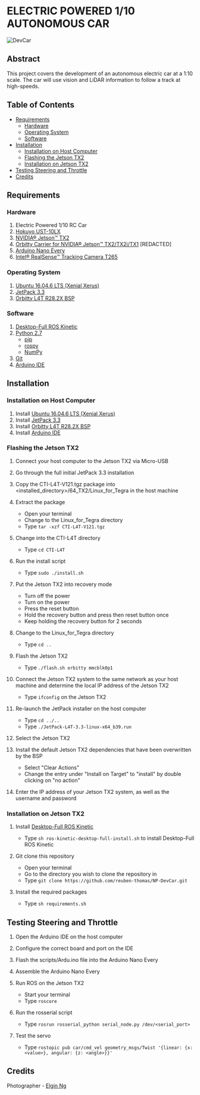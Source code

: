 # ELECTRIC POWERED 1/10 AUTONOMOUS CAR

![DevCar](https://github.com/reuben-thomas/NP-DevCar/blob/master/screenshots/DevCar.png)

## Abstract

This project covers the development of an autonomous electric car at a 1:10 scale. The car will use vision and LiDAR information to follow a track at high-speeds.

## Table of Contents

- [Requirements](#Requirements)
  - [Hardware](#Hardware)
  - [Operating System](#Operating-System)
  - [Software](#Software)
- [Installation](#Installation)
  - [Installation on Host Computer](#Installation-on-Host-Computer)
  - [Flashing the Jetson TX2](#Flashing-the-Jetson-TX2)
  - [Installation on Jetson TX2](#Installation-on-Jetson-TX2)
- [Testing Steering and Throttle](#Testing-Steering-and-Throttle)
- [Credits](#Credits)

## Requirements

### Hardware

1. Electric Powered 1/10 RC Car
2. [Hokuyo UST-10LX](https://www.hokuyo-usa.com/products/lidar-obstacle-detection/ust-10lx)
3. [NVIDIA® Jetson™ TX2](https://developer.nvidia.com/embedded/jetson-tx2-developer-kit)
4. [Orbitty Carrier for NVIDIA® Jetson™ TX2/TX2i/TX1](https://connecttech.com/product/orbitty-carrier-for-nvidia-jetson-tx2-tx1/) [REDACTED]
5. [Arduino Nano Every](https://store.arduino.cc/usa/nano-every)
6. [Intel® RealSense™ Tracking Camera T265](https://www.intelrealsense.com/tracking-camera-t265/)

### Operating System

1. [Ubuntu 16.04.6 LTS (Xenial Xerus)](http://releases.ubuntu.com/16.04/)
2. [JetPack 3.3](https://developer.nvidia.com/embedded/jetpack-3_3)
3. [Orbitty L4T R28.2X BSP](https://connecttech.com/ftp/Drivers/CTI-L4T-V121.tgz)

### Software

1. [Desktop-Full ROS Kinetic](http://wiki.ros.org/kinetic/Installation/Ubuntu)
2. [Python 2.7](https://www.python.org/download/releases/2.7/)
   - [pip](https://pypi.org/project/pip/)
   - [rospy](http://wiki.ros.org/rospy)
   - [NumPy](https://pypi.org/project/numpy/)
3. [Git](https://git-scm.com/download/linux)
4. [Arduino IDE](https://www.arduino.cc/download_handler.php)

## Installation

### Installation on Host Computer
1. Install [Ubuntu 16.04.6 LTS (Xenial Xerus)](http://releases.ubuntu.com/16.04/)
2. Install [JetPack 3.3](https://developer.nvidia.com/embedded/jetpack-3_3)
3. Install [Orbitty L4T R28.2X BSP](https://connecttech.com/ftp/Drivers/CTI-L4T-V121.tgz)
4. Install [Arduino IDE](https://www.arduino.cc/download_handler.php)

### Flashing the Jetson TX2

1. Connect your host computer to the Jetson TX2 via Micro-USB

2. Go through the full initial JetPack 3.3 installation

3. Copy the CTI-L4T-V121.tgz package into <installed_directory>/64_TX2/Linux_for_Tegra in the host machine

4. Extract the package
   - Open your terminal
   - Change to the Linux_for_Tegra directory
   - Type `tar -xzf CTI-L4T-V121.tgz`
   
5. Change into the CTI-L4T directory
   - Type `cd CTI-L4T`
   
6. Run the install script
   - Type `sudo ./install.sh`
   
7. Put the Jetson TX2 into recovery mode
   - Turn off the power
   - Turn on the power
   - Press the reset button
   - Hold the recovery button and press then reset button once
   - Keep holding the recovery button for 2 seconds
   
8. Change to the Linux_for_Tegra directory
   - Type `cd ..`
   
9. Flash the Jetson TX2
   - Type `./flash.sh orbitty mmcblk0p1`
   
10. Connect the Jetson TX2 system to the same network as your host machine and determine the local IP address of the Jetson TX2
    - Type `ifconfig` on the Jetson TX2
    
11. Re-launch the JetPack installer on the host computer
    - Type `cd ../..`
    - Type `./JetPack-L4T-3.3-linux-x64_b39.run`
    
12. Select the Jetson TX2

13. Install the default Jetson TX2 dependencies that have been overwritten by the BSP
    - Select "Clear Actions"
    - Change the entry under "Install on Target" to "install" by double clicking on "no action"
    
14. Enter the IP address of your Jetson TX2 system, as well as the username and password

### Installation on Jetson TX2

1. Install [Desktop-Full ROS Kinetic](http://wiki.ros.org/kinetic/Installation/Ubuntu)
   - Type `sh ros-kinetic-desktop-full-install.sh` to install Desktop-Full ROS Kinetic
   
2. Git clone this repository
   - Open your terminal
   - Go to the directory you wish to clone the repository in
   - Type `git clone https://github.com/reuben-thomas/NP-DevCar.git`
   
3. Install the required packages
   - Type `sh requirements.sh`
   
## Testing Steering and Throttle

1. Open the Arduino IDE on the host computer

2. Configure the correct board and port on the IDE

3. Flash the scripts/Ardu.ino file into the Arduino Nano Every

4. Assemble the Arduino Nano Every

5. Run ROS on the Jetson TX2
   - Start your terminal
   - Type `roscore`
   
6. Run the rosserial script
   - Type `rosrun rosserial_python serial_node.py /dev/<serial_port>`
   
7. Test the servo
   - Type `rostopic pub car/cmd_vel geometry_msgs/Twist '{linear: {x: <value>}, angular: {z: <angle>}}'`

## Credits

Photographer - [Elgin Ng](https://www.instagram.com/elginjh_/)
